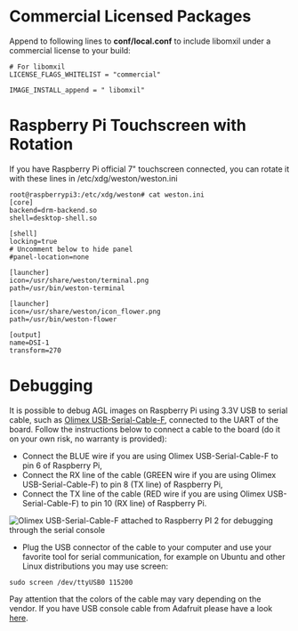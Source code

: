 # Commercial Licensed Packages

Append to following lines to **conf/local.conf** to include libomxil under a commercial license to your build:

```
# For libomxil
LICENSE_FLAGS_WHITELIST = "commercial"

IMAGE_INSTALL_append = " libomxil"
```

# Raspberry Pi Touchscreen with Rotation

If you have Raspberry Pi official 7" touchscreen connected, you can rotate it with these lines in /etc/xdg/weston/weston.ini

```
root@raspberrypi3:/etc/xdg/weston# cat weston.ini
[core]
backend=drm-backend.so
shell=desktop-shell.so

[shell]
locking=true
# Uncomment below to hide panel
#panel-location=none

[launcher]
icon=/usr/share/weston/terminal.png
path=/usr/bin/weston-terminal

[launcher]
icon=/usr/share/weston/icon_flower.png
path=/usr/bin/weston-flower

[output]
name=DSI-1
transform=270
```

# Debugging

It is possible to debug AGL images on Raspberry Pi using 3.3V USB to serial cable, such as [Olimex USB-Serial-Cable-F](https://www.olimex.com/Products/Components/Cables/USB-Serial-Cable/USB-Serial-Cable-F/), connected to the UART of the board. Follow the instructions below to connect a cable to the board (do it on your own risk, no warranty is provided):

* Connect the BLUE wire if you are using Olimex USB-Serial-Cable-F to pin 6 of Raspberry Pi,
* Connect the RX line of the cable (GREEN wire if you are using Olimex USB-Serial-Cable-F) to pin 8 (TX line) of Raspberry Pi,
* Connect the TX line of the cable (RED wire if you are using Olimex USB-Serial-Cable-F) to pin 10 (RX line) of Raspberry Pi.

![Olimex USB-Serial-Cable-F attached to Raspberry PI 2 for debugging through the serial console](images/RaspberryPi2-ModelB-debug-serial-cable.jpg)

* Plug the USB connector of the cable to your computer and use your favorite tool for serial communication, for example on Ubuntu and other Linux distributions you may use screen:

```
sudo screen /dev/ttyUSB0 115200
```

Pay attention that the colors of the cable may vary depending on the vendor. If you have USB console cable from Adafruit please have a look [here](https://learn.adafruit.com/adafruits-raspberry-pi-lesson-5-using-a-console-cable/connect-the-lead).
